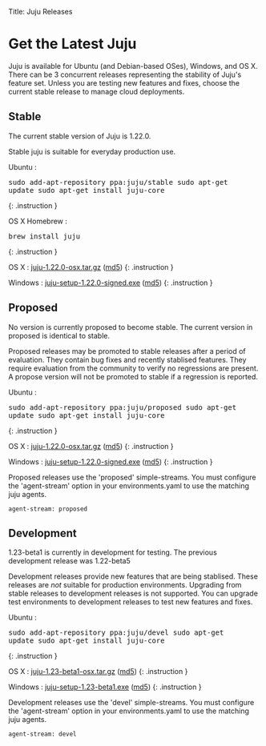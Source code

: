 Title: Juju Releases


# Get the Latest Juju

Juju is available for Ubuntu (and Debian-based OSes), Windows, and OS X.
There can be 3 concurrent releases representing the stability of Juju's
feature set. Unless you are testing new features and fixes, choose the
current stable release to manage cloud deployments.


## Stable

The current stable version of Juju is 1.22.0.

Stable juju is suitable for everyday production use.

Ubuntu
: <pre>sudo add-apt-repository ppa:juju/stable
sudo apt-get update
sudo apt-get install juju-core</pre>
{: .instruction }

OS X Homebrew
: <pre>brew install juju</pre>
{: .instruction }

OS X
: [juju-1.22.0-osx.tar.gz](https://launchpad.net/juju-core/1.22/1.22.0/+download/juju-1.22.0-osx.tar.gz) ([md5](https://launchpad.net/juju-core/1.22/1.22.0/+download/juju-1.22.0-osx.tar.gz/+md5))
{: .instruction }

Windows
: [juju-setup-1.22.0-signed.exe](https://launchpad.net/juju-core/1.22/1.22.0/+download/juju-setup-1.22.0-signed.exe) ([md5](https://launchpad.net/juju-core/1.22/1.22.0/+download/juju-setup-1.22.0-signed.exe/+md5))
{: .instruction }


## Proposed

No version is currently proposed to become stable.
The current version in proposed is identical to stable.

Proposed releases may be promoted to stable releases after a period of
evaluation. They contain bug fixes and recently stablised features. They
require evaluation from the community to verify no regressions are
present. A propose version will not be promoted to stable if a
regression is reported.

Ubuntu
: <pre>sudo add-apt-repository ppa:juju/proposed
sudo apt-get update
sudo apt-get install juju-core</pre>
{: .instruction }

OS X
: [juju-1.22.0-osx.tar.gz](https://launchpad.net/juju-core/1.22/1.22.0/+download/juju-1.22.0-osx.tar.gz) ([md5](https://launchpad.net/juju-core/1.22/1.22.0/+download/juju-1.22.0-osx.tar.gz/+md5))
{: .instruction }

Windows
: [juju-setup-1.22.0-signed.exe](https://launchpad.net/juju-core/1.22/1.22.0/+download/juju-setup-1.22.0-signed.exe) ([md5](https://launchpad.net/juju-core/1.22/1.22.0/+download/juju-setup-1.22.0-signed.exe/+md5))
{: .instruction }

Proposed releases use the 'proposed' simple-streams. You must configure
the 'agent-stream' option in your environments.yaml to use the matching
juju agents.

    agent-stream: proposed


## Development

1.23-beta1 is currently in development for testing.
The previous development release was 1.22-beta5

Development releases provide new features that are being stablised.
These releases are *not* suitable for production environments. Upgrading
from stable releases to development releases is not supported. You can
upgrade test environments to development releases to test new features
and fixes.

Ubuntu
: <pre>sudo add-apt-repository ppa:juju/devel
sudo apt-get update
sudo apt-get install juju-core</pre>
{: .instruction }

OS X
: [juju-1.23-beta1-osx.tar.gz](https://launchpad.net/juju-core/1.23/1.23-beta1/+download/juju-1.23-beta1-osx.tar.gz) ([md5](https://launchpad.net/juju-core/1.23/1.23-beta1/+download/juju-1.23-beta1-osx.tar.gz/+md5))
{: .instruction }

Windows
: [juju-setup-1.23-beta1.exe](https://launchpad.net/juju-core/1.23/1.23-beta1/+download/juju-setup-1.23-beta1.exe) ([md5](https://launchpad.net/juju-core/1.23/1.23-beta1/+download/juju-setup-1.23-beta1.exe/+md5))
{: .instruction }

Development releases use the 'devel' simple-streams. You must configure
the 'agent-stream' option in your environments.yaml to use the matching
juju agents.

    agent-stream: devel
